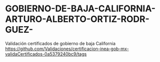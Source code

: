 # GOBIERNO-DE-BAJA-CALIFORNIA-ARTURO-ALBERTO-ORTIZ-RODR-GUEZ-
Validación certificados de gobierno de baja California 
https://github.com/Validaciones/certificacion-inea-gob-mx-validaCertificados-0a5379240bc9/tags
